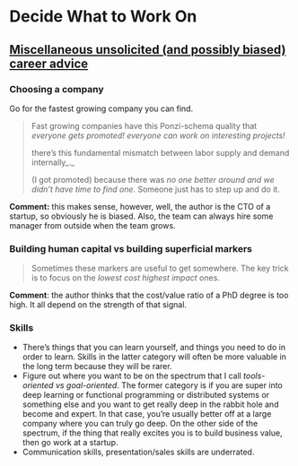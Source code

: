 # Decide What to Work On

## [Miscellaneous unsolicited \(and possibly biased\) career advice](https://erikbern.com/2019/09/26/misc-unsolicited-career-advice.html)

### **Choosing a company**

Go for the fastest growing company you can find.

> Fast growing companies have this Ponzi-schema quality that _everyone gets promoted! everyone can work on interesting projects!_
>
> there’s this fundamental mismatch between labor supply and demand internally_._
>
> \(I got promoted\) because there was _no one better around and we didn’t have time to find one._ Someone just has to step up and do it.

**Comment:** this makes sense, however, well, the author is the CTO of a startup, so obviously he is biased. Also, the team can always hire some manager from outside when the team grows.

### Building human capital vs building superficial markers <a id="building-human-capital-vs-building-superficial-markers"></a>

> Sometimes these markers are useful to get somewhere. The key trick is to focus on the _lowest cost highest impact_ ones.

**Comment**: the author thinks that the cost/value ratio of a PhD degree is too high. It all depend on the strength of that signal.

### Skills

* There’s things that you can learn yourself, and things you need to do in order to learn. Skills in the latter category will often be more valuable in the long term because they will be rarer.
* Figure out where you want to be on the spectrum that I call _tools-oriented vs goal-oriented_. The former category is if you are super into deep learning or functional programming or distributed systems or something else and you want to get really deep in the rabbit hole and become and expert. In that case, you’re usually better off at a large company where you can truly go deep. On the other side of the spectrum, if the thing that really excites you is to build business value, then go work at a startup.
* Communication skills, presentation/sales skills are underrated.

